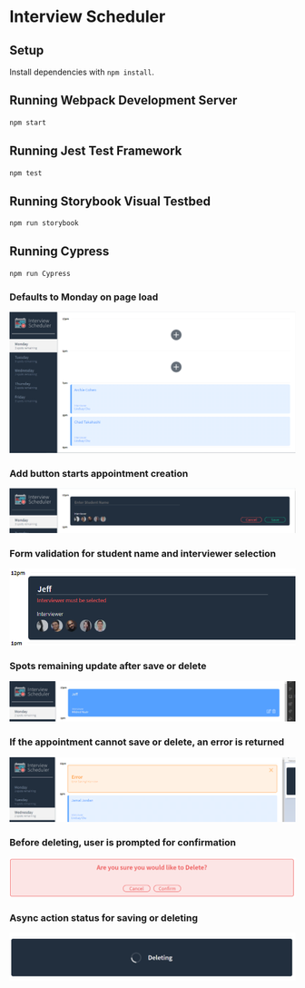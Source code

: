 # Interview Scheduler

## Setup

Install dependencies with `npm install`.

## Running Webpack Development Server

```sh
npm start
```

## Running Jest Test Framework

```sh
npm test
```

## Running Storybook Visual Testbed

```sh
npm run storybook
```
## Running Cypress

```sh
npm run Cypress
```


### Defaults to Monday on page load
!["defaultpage"](https://github.com/Pavneetk/Interview-Scheduler/blob/master/public/docs/mondayLoad.PNG?raw=true)
### Add button starts appointment creation
!["create"](https://github.com/Pavneetk/Interview-Scheduler/blob/master/public/docs/createForm.PNG?raw=true)
### Form validation for student name and interviewer selection
!["validation"](https://github.com/Pavneetk/Interview-Scheduler/blob/master/public/docs/validation.PNG?raw=true)
### Spots remaining update after save or delete
!["spots"](https://github.com/Pavneetk/Interview-Scheduler/blob/master/public/docs/spotUpdate.PNG?raw=true)
### If the appointment cannot save or delete, an error is returned
!["error"](https://github.com/Pavneetk/Interview-Scheduler/blob/master/public/docs/returnError.PNG?raw=true)
### Before deleting, user is prompted for confirmation
!["confirmation"](https://github.com/Pavneetk/Interview-Scheduler/blob/master/public/docs/confirmation.PNG?raw=true)
### Async action status for saving or deleting
!["asynstatus"](https://github.com/Pavneetk/Interview-Scheduler/blob/master/public/docs/asyncStatusIndicator.png?raw=true)